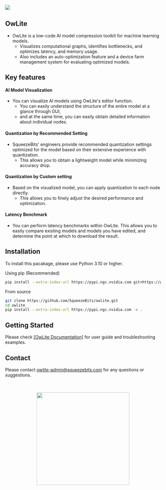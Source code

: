 ​![](https://raw.githubusercontent.com/SqueezeBits/owlite/master/.github/images/owlite_logo.png)​​

## OwLite

* OwLite is a low-code AI model compression toolkit for machine learning models.
  * Visualizes computational graphs, identifies bottlenecks, and optimizes latency, and memory usage.
  * Also includes an auto-optimization feature and a device farm management system for evaluating optimized models.

## Key features

#### **AI Model Visualization**

* You can visualize AI models using OwLite's editor function.
  * You can easily understand the structure of the entire model at a glance through GUI,
  * and at the same time, you can easily obtain detailed information about individual nodes.

#### **Quantization by Recommended Setting**

* SqueezeBits' engineers provide recommended quantization settings optimized for the model based on their extensive experience with quantization.
  * This allows you to obtain a lightweight model while minimizing accuracy drop.

#### **Quantization by Custom setting**

* Based on the visualized model, you can apply quantization to each node directly.
  * This allows you to finely adjust the desired performance and optimization.

#### **Latency Benchmark**

* You can perform latency benchmarks within OwLite. This allows you to easily compare existing models and models you have edited, and determine the point at which to download the result.

## **Installation**

To install this pacakage, please use Python 3.10 or higher.

Using pip (Recommended)
```bash
pip install --extra-index-url https://pypi.ngc.nvidia.com git+https://github.com/SqueezeBits/owlite
```

From source
```bash
git clone https://github.com/SqueezeBits/owlite.git
cd owlite
pip install --extra-index-url https://pypi.ngc.nvidia.com -e .
```

## Getting Started

Please check <a href="https://squeezebits.gitbook.io/owlite/">[OwLite Documentation]</a> for user guide and troubleshooting examples.

## Contact

Please contact [owlite-admin@squeezebits.com](mailto:owlite-admin@squeezebits.com) for any questions or suggestions.

<br>
<br>
<div align="center"><img src="https://raw.githubusercontent.com/SqueezeBits/owlite/master/.github/images/SqueezeBits_orange_H.png" width="300px"></div>
